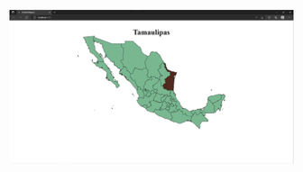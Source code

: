 ![alt text](https://github.com/Dmast00/PueblosMagicos/blob/master/src/assets/images/progress.png?raw=true)
